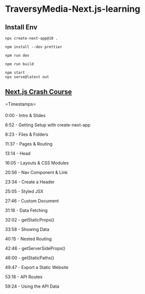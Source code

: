 # TraversyMedia-Next.js-learning

## Install Env

```shell
npx create-next-app@10 .

npm install --dev prettier

npm run dev

npm run build

npm start
npx serve@latest out

```

## [Next.js Crash Course](https://youtu.be/mTz0GXj8NN0?si=Re9_jJNFVtSooEXC)

⭐️Timestamps⭐️

0:00 - Intro & Slides

6:52 - Getting Setup with create-next-app

8:23 - Files & Folders

11:37 - Pages & Routing

13:14 - Head

16:05 - Layouts & CSS Modules

20:56 - Nav Component & Link

23:34 - Create a Header

25:05 - Styled JSX

27:46 - Custom Document

31:16 - Data Fetching

32:02 - getStaticProps()

33:58 - Showing Data

40:15 - Nested Routing

42:46 - getServerSideProps()

46:00 - getStaticPaths()

49:47 - Export a Static Website

53:18 - API Routes

59:24 - Using the API Data
